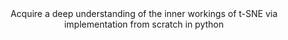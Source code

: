 <center> 
Acquire a deep understanding of the inner workings of t-SNE via implementation from scratch in python 
</center>